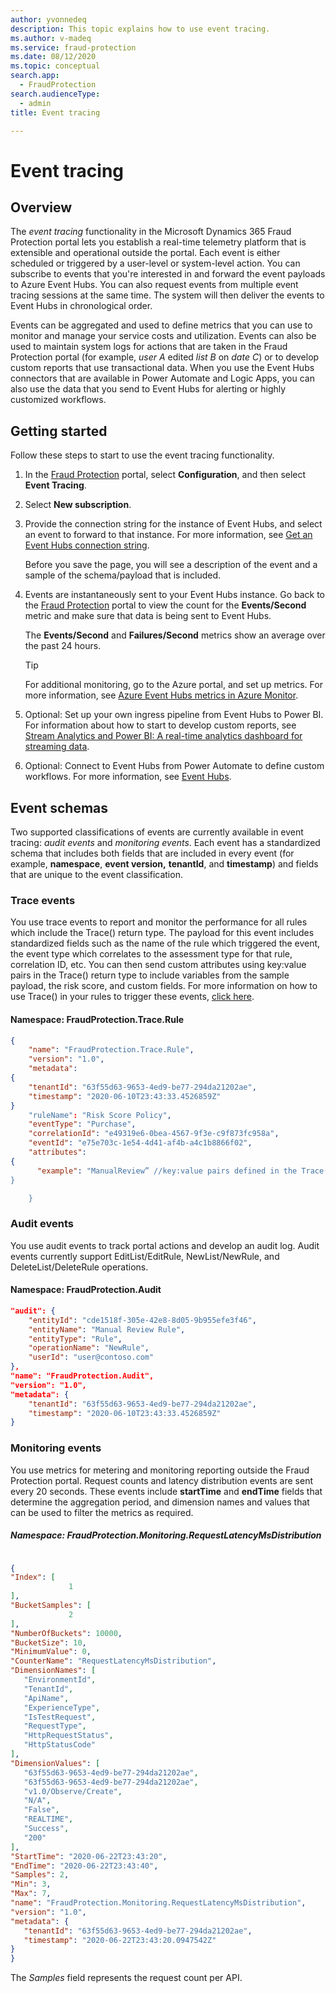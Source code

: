 ```yaml
---
author: yvonnedeq
description: This topic explains how to use event tracing.
ms.author: v-madeq
ms.service: fraud-protection
ms.date: 08/12/2020
ms.topic: conceptual
search.app:
  - FraudProtection
search.audienceType:
  - admin
title: Event tracing

---
```


# Event tracing

## Overview

The *event tracing* functionality in the Microsoft Dynamics 365 Fraud Protection portal lets you establish a real-time telemetry platform that is extensible and operational outside the portal. Each event is either scheduled or triggered by a user-level or system-level action. You can subscribe to events that you're interested in and forward the event payloads to Azure Event Hubs. You can also request events from multiple event tracing sessions at the same time. The system will then deliver the events to Event Hubs in chronological order.

Events can be aggregated and used to define metrics that you can use to monitor and manage your service costs and utilization. Events can also be used to maintain system logs for actions that are taken in the Fraud Protection portal (for example, *user A* edited *list B* on *date C*) or to develop custom reports that use transactional data. When you use the Event Hubs connectors that are available in Power Automate and Logic Apps, you can also use the data that you send to Event Hubs for alerting or highly customized workflows.

## Getting started

Follow these steps to start to use the event tracing functionality.

1. In the [Fraud Protection]( https://dfp.microsoft.com/) portal, select **Configuration**, and then select **Event Tracing**.
1. Select **New subscription**.
1. Provide the connection string for the instance of Event Hubs, and select an event to forward to that instance. For more information, see [Get an Event Hubs connection string](https://docs.microsoft.com/azure/event-hubs/event-hubs-get-connection-string).

    Before you save the page, you will see a description of the event and a sample of the schema/payload that is included.

1. Events are instantaneously sent to your Event Hubs instance. Go back to the [Fraud Protection]( https://dfp.microsoft.com/) portal to view the count for the **Events/Second** metric and make sure that data is being sent to Event Hubs.

    The **Events/Second** and **Failures/Second** metrics show an average over the past 24 hours.

    > [!TIP]
    > For additional monitoring, go to the Azure portal, and set up metrics. For more information, see [Azure Event Hubs metrics in Azure Monitor](https://docs.microsoft.com/azure/event-hubs/event-hubs-metrics-azure-monitor).

1. Optional: Set up your own ingress pipeline from Event Hubs to Power BI. For information about how to start to develop custom reports, see [Stream Analytics and Power BI: A real-time analytics dashboard for streaming data](https://docs.microsoft.com/azure/stream-analytics/stream-analytics-power-bi-dashboard).
1. Optional: Connect to Event Hubs from Power Automate to define custom workflows. For more information, see [Event Hubs](https://docs.microsoft.com/connectors/eventhubs/).

## Event schemas

Two supported classifications of events are currently available in event tracing: *audit events* and *monitoring events*. Each event has a standardized schema that includes both fields that are included in every event (for example, **namespace**, **event version,** **tenantId**, and **timestamp**) and fields that are unique to the event classification.

### Trace events

You use trace events to report and monitor the performance for all rules which include the Trace() return type. The payload for this event includes standardized fields such as the name of the rule which triggered the event, the event type which correlates to the assessment type for that rule, correlation ID, etc. You can then send custom attributes using key:value pairs in the Trace() return type to include variables from the sample payload, the risk score, and custom fields. For more information on how to use Trace() in your rules to trigger these events, [click here](fpl-lang-ref.md#additional-return-types).

#### Namespace: FraudProtection.Trace.Rule

```json
{
    "name": "FraudProtection.Trace.Rule",
    "version": "1.0",
    "metadata":
{
    "tenantId": "63f55d63-9653-4ed9-be77-294da21202ae",
    "timestamp": "2020-06-10T23:43:33.4526859Z" 
}
    "ruleName": "Risk Score Policy",
    "eventType": "Purchase",
    "correlationId": "e49319e6-0bea-4567-9f3e-c9f873fc958a",
    "eventId": "e75e703c-1e54-4d41-af4b-a4c1b8866f02",
    "attributes":
{
      "example": "ManualReview” //key:value pairs defined in the Trace() return type
} 

    }
```

### Audit events

You use audit events to track portal actions and develop an audit log. Audit events currently support EditList/EditRule, NewList/NewRule, and DeleteList/DeleteRule operations.

#### Namespace: FraudProtection.Audit

```json
"audit": {
    "entityId": "cde1518f-305e-42e8-8d05-9b955efe3f46",
    "entityName": "Manual Review Rule",
    "entityType": "Rule",
    "operationName": "NewRule",
    "userId": "user@contoso.com"
},
"name": "FraudProtection.Audit",
"version": "1.0",
"metadata": {
    "tenantId": "63f55d63-9653-4ed9-be77-294da21202ae",
    "timestamp": "2020-06-10T23:43:33.4526859Z"
}
```

### Monitoring events

You use metrics for metering and monitoring reporting outside the Fraud Protection portal. Request counts and latency distribution events are sent every 20 seconds. These events include **startTime** and **endTime** fields that determine the aggregation period, and dimension names and values that can be used to filter the metrics as required.

##### Namespace: FraudProtection.Monitoring.RequestLatencyMsDistribution

```json

{
"Index": [
             1
],
"BucketSamples": [
             2
],
"NumberOfBuckets": 10000,
"BucketSize": 10,
"MinimumValue": 0,
"CounterName": "RequestLatencyMsDistribution",
"DimensionNames": [
   "EnvironmentId",
   "TenantId",
   "ApiName",
   "ExperienceType",
   "IsTestRequest",
   "RequestType",
   "HttpRequestStatus",
   "HttpStatusCode"
],
"DimensionValues": [
   "63f55d63-9653-4ed9-be77-294da21202ae",
   "63f55d63-9653-4ed9-be77-294da21202ae",
   "v1.0/Observe/Create",
   "N/A",
   "False",
   "REALTIME",
   "Success",
   "200"
],
"StartTime": "2020-06-22T23:43:20",
"EndTime": "2020-06-22T23:43:40",
"Samples": 2,
"Min": 3,
"Max": 7,
"name": "FraudProtection.Monitoring.RequestLatencyMsDistribution",
"version": "1.0",
"metadata": {
   "tenantId": "63f55d63-9653-4ed9-be77-294da21202ae",
   "timestamp": "2020-06-22T23:43:20.0947542Z"
}
}

```

The *Samples* field represents the request count per API.
